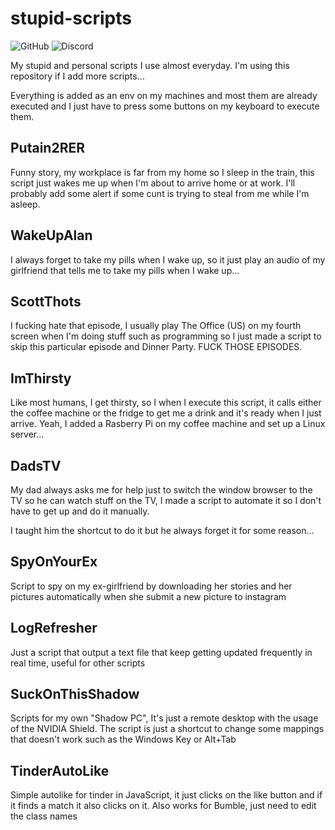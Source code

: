 # stupid-scripts

![GitHub](https://img.shields.io/github/license/yunseok/stupid-scripts.svg)
![Discord](https://img.shields.io/discord/581070588291055616.svg)

My stupid and personal scripts I use almost everyday. I'm using this repository if I add more scripts...

Everything is added as an env on my machines and most them are already executed and I just have to press some buttons on my keyboard to execute them.  

## Putain2RER

Funny story, my workplace is far from my home so I sleep in the train, this script just wakes me up when I'm about to arrive home or at work. I'll probably add some alert if some cunt is trying to steal from me while I'm asleep.

## WakeUpAlan

I always forget to take my pills when I wake up, so it just play an audio of my girlfriend that tells me to take my pills when I wake up...

## ScottThots

I fucking hate that episode, I usually play The Office (US) on my fourth screen when I'm doing stuff such as programming so I just made a script to skip this particular episode and Dinner Party. FUCK THOSE EPISODES.

## ImThirsty

Like most humans, I get thirsty, so I when I execute this script, it calls either the coffee machine or the fridge to get me a drink and it's ready when I just arrive. Yeah, I added a Rasberry Pi on my coffee machine and set up a Linux server...

## DadsTV

My dad always asks me for help just to switch the window browser to the TV so he can watch stuff on the TV, I made a script to automate it so I don't have to get up and do it manually. 

I taught him the shortcut to do it but he always forget it for some reason...

## SpyOnYourEx

Script to spy on my ex-girlfriend by downloading her stories and her pictures automatically when she submit a new picture to instagram

## LogRefresher

Just a script that output a text file that keep getting updated frequently in real time, useful for other scripts

## SuckOnThisShadow

Scripts for my own "Shadow PC", It's just a remote desktop with the usage of the NVIDIA Shield. The script is just a shortcut to change some mappings that doesn't work such as the Windows Key or Alt+Tab

## TinderAutoLike

Simple autolike for tinder in JavaScript, it just clicks on the like button and if it finds a match it also clicks on it. Also works for Bumble, just need to edit the class names